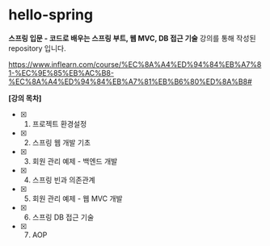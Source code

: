 # hello-spring

**스프링 입문 - 코드로 배우는 스프링 부트, 웹 MVC, DB 접근 기술** 강의를 통해 작성된 repository 입니다.

https://www.inflearn.com/course/%EC%8A%A4%ED%94%84%EB%A7%81-%EC%9E%85%EB%AC%B8-%EC%8A%A4%ED%94%84%EB%A7%81%EB%B6%80%ED%8A%B8#


**[강의 목차]**
- [X] 1. 프로젝트 환경설정
- [X] 2. 스프링 웹 개발 기초
- [X] 3. 회원 관리 예제 - 백엔드 개발
- [X] 4. 스프링 빈과 의존관계
- [X] 5. 회원 관리 예제 - 웹 MVC 개발
- [X] 6. 스프링 DB 접근 기술
- [X] 7. AOP
